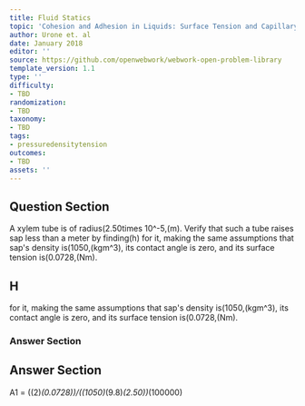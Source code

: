 ```yaml
---
title: Fluid Statics
topic: 'Cohesion and Adhesion in Liquids: Surface Tension and Capillary Action'
author: Urone et. al
date: January 2018
editor: ''
source: https://github.com/openwebwork/webwork-open-problem-library
template_version: 1.1
type: ''
difficulty:
- TBD
randomization:
- TBD
taxonomy:
- TBD
tags:
- pressuredensitytension
outcomes:
- TBD
assets: ''
---
```


## Question Section 

A xylem tube is of radius(2.50times 10^-5,(m). Verify that such a tube raises sap less than a meter by finding(h) for it, making the same assumptions that sap's density is(1050,(kgm^3), its contact angle is zero, and its surface tension is(0.0728,(Nm).

## H
for it, making the same assumptions that sap's density is(1050,(kgm^3), its contact angle is zero, and its surface tension is(0.0728,(Nm).
### Answer Section


## Answer Section

A1 = ((2)*(0.0728))/((1050)*(9.8)*(2.50))*(100000)